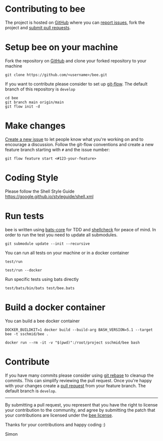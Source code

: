 Contributing to bee
===================

The project is hosted on [GitHub](https://github.com/sschmid/bee) where you can [report issues](https://github.com/sschmid/bee/issues),
fork the project and [submit pull requests](https://github.com/sschmid/bee/pulls).

Setup bee on your machine
=========================

Fork the repository on [GitHub](https://github.com/sschmid/bee) and clone your forked repository to your machine

```
git clone https://github.com/<username>/bee.git
````

If you want to contribute please consider to set up [git-flow](https://github.com/nvie/gitflow).
The default branch of this repository is `develop`

```
cd bee
git branch main origin/main
git flow init -d
```

Make changes
============

[Create a new issue](https://github.com/sschmid/bee/issues/new) to let people know what you're working on and to encourage a discussion.
Follow the git-flow conventions and create a new feature branch starting with `#` and the issue number:

```
git flow feature start <#123-your-feature>
```

Coding Style
============

Please follow the Shell Style Guide
https://google.github.io/styleguide/shell.xml

Run tests
=========

bee is written using [bats-core](https://github.com/bats-core/bats-core) for TDD and [shellcheck](https://github.com/koalaman/shellcheck) for peace of mind. In order to run the test you need to update all submodules.

```
git submodule update --init --recursive
```

You can run all tests on your machine or in a docker container

```
test/run
```

```
test/run --docker
```

Run specific tests using bats directly

```
test/bats/bin/bats test/bee.bats
```

Build a docker container
========================

You can build a bee docker container

```
DOCKER_BUILDKIT=1 docker build --build-arg BASH_VERSION=5.1 --target bee -t sschmid/bee .
```

```
docker run --rm -it -v "$(pwd)":/root/project sschmid/bee bash
```

Contribute
==========

If you have many commits please consider using [git rebase](https://git-scm.com/docs/git-rebase) to cleanup the commits.
This can simplify reviewing the pull request. Once you're happy with your changes
create a [pull request](https://github.com/sschmid/bee/pulls) from your feature branch. The default branch is `develop`.

---

By submitting a pull request, you represent that you have the right to license your contribution to the community,
and agree by submitting the patch that your contributions are licensed
under the [bee license](https://github.com/sschmid/bee/blob/main/LICENSE.txt).

Thanks for your contributions and happy coding :)

Simon
